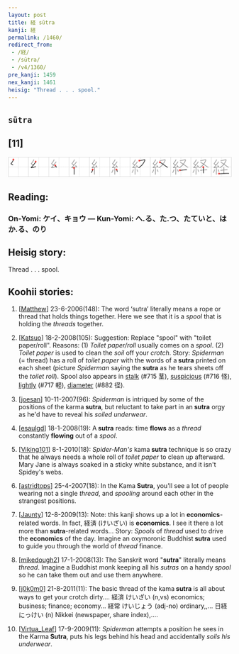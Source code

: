 ```yaml
---
layout: post
title: 経 sūtra
kanji: 経
permalink: /1460/
redirect_from:
 - /経/
 - /sūtra/
 - /v4/1360/
pre_kanji: 1459
nex_kanji: 1461
heisig: "Thread . . . spool."
---
```


## `sūtra`

## [11]

<div class="stroke"><img src="../images/E7B58C.png" /></div>

## Reading:

### On-Yomi: ケイ、キョウ &mdash; Kun-Yomi: へ.る、た.つ、たていと、はか.る、のり

## Heisig story:

Thread . . . spool.

## Koohii stories:

1) [<a href="http://kanji.koohii.com/profile/Matthew">Matthew</a>] 23-6-2006(148): The word ‘sutra’ literally means a rope or thread that holds things together. Here we see that it is a <em>spool</em> that is holding the <em>threads</em> together.

2) [<a href="http://kanji.koohii.com/profile/Katsuo">Katsuo</a>] 18-2-2008(105): Suggestion: Replace &quot;spool&quot; with &quot;toilet paper/roll&quot;. Reasons: (1) <em>Toilet paper/roll</em> usually comes on a <em>spool</em>. (2) <em>Toilet paper</em> is used to clean the <em>soil</em> off your <em>crotch</em>. Story: <em>Spiderman</em> (= thread) has a roll of <em>toilet paper</em> with the words of a<strong> sutra</strong> printed on each sheet (picture <em>Spiderman</em> saying the<strong> sutra</strong> as he tears sheets off the <em>toilet roll</em>). Spool also appears in <a href="../v4/715">stalk</a> (#715 茎), <a href="../v4/716">suspicious</a> (#716 怪), <a href="../v4/717">lightly</a> (#717 軽), <a href="../v4/882">diameter</a> (#882 径).

3) [<a href="http://kanji.koohii.com/profile/joesan">joesan</a>] 10-11-2007(96): <em>Spiderman</em> is intriqued by some of the positions of the karma<strong> sutra</strong>, but reluctant to take part in an<strong> sutra</strong> orgy as he&#039;d have to reveal his <em>soiled underwear</em>.

4) [<a href="http://kanji.koohii.com/profile/esaulgd">esaulgd</a>] 18-1-2008(19): A<strong> sutra</strong> reads: time <strong>flows</strong> as a <em>thread</em> constantly <strong>flowing</strong> out of a <em>spool</em>.

5) [<a href="http://kanji.koohii.com/profile/Viking101">Viking101</a>] 8-1-2010(18): <em>Spider-Man&#039;s</em> kama<strong> sutra</strong> technique is so crazy that he always needs a whole roll of <em>toilet paper</em> to clean up afterward. Mary Jane is always soaked in a sticky white substance, and it isn&#039;t Spidey&#039;s webs.

6) [<a href="http://kanji.koohii.com/profile/astridtops">astridtops</a>] 25-4-2007(18): In the Kama<strong> Sutra</strong>, you&#039;ll see a lot of people wearing not a single <em>thread</em>, and <em>spooling</em> around each other in the strangest positions.

7) [<a href="http://kanji.koohii.com/profile/Jaunty">Jaunty</a>] 12-8-2009(13): Note: this kanji shows up a lot in <strong>economics</strong>-related words. In fact, 経済 (けいざい) is <strong>economics</strong>. I see it there a lot more than<strong> sutra</strong>-related words... Story: <em>Spools</em> of <em>thread</em> used to drive the <strong>economics</strong> of the day. Imagine an oxymoronic Buddhist<strong> sutra</strong> used to guide you through the world of <em>thread</em> finance.

8) [<a href="http://kanji.koohii.com/profile/mikedough2">mikedough2</a>] 17-1-2008(13): The Sanskrit word &quot;<strong>sutra</strong>&quot; literally means <em>thread</em>. Imagine a Buddhist monk keeping all his <em>sutras</em> on a handy <em>spool</em> so he can take them out and use them anywhere.

9) [<a href="http://kanji.koohii.com/profile/j0k0m0">j0k0m0</a>] 21-8-2011(11): The basic thread of the kama<strong> sutra</strong> is all about ways to get your crotch dirty.... 経済 けいざい (n,vs) economics; business; finance; economy... 経常 けいじょう (adj-no) ordinary,,... 日経 にっけい (n) Nikkei (newspaper, share index),....

10) [<a href="http://kanji.koohii.com/profile/Virtua_Leaf">Virtua_Leaf</a>] 17-9-2009(11): <em>Spiderman</em> attempts a position he sees in the Karma<strong> Sutra</strong>, puts his legs behind his head and accidentally <em>soils his underwear</em>.
